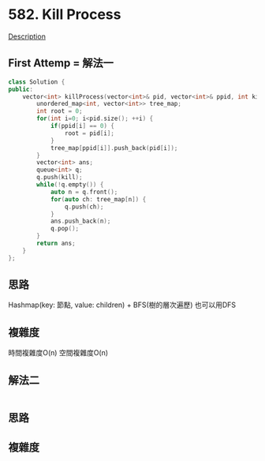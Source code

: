 # 582. Kill Process 

[Description](https://leetcode.com/problems/kill-process/description/)

## First Attemp = 解法一
```C++
class Solution {
public:
    vector<int> killProcess(vector<int>& pid, vector<int>& ppid, int kill) {
        unordered_map<int, vector<int>> tree_map;
        int root = 0;
        for(int i=0; i<pid.size(); ++i) {
            if(ppid[i] == 0) {
                root = pid[i];
            }
            tree_map[ppid[i]].push_back(pid[i]);
        }
        vector<int> ans;
        queue<int> q;
        q.push(kill);
        while(!q.empty()) {
            auto n = q.front();
            for(auto ch: tree_map[n]) {
                q.push(ch);
            }
            ans.push_back(n);
            q.pop();
        }
        return ans;
    }
};
```

## 思路
Hashmap(key: 節點, value: children) + BFS(樹的層次遍歷)
也可以用DFS

## 複雜度
時間複雜度O(n)
空間複雜度O(n)

## 解法二
```C++
```
## 思路

## 複雜度